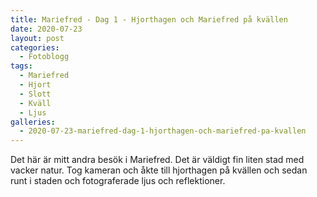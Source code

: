 ```yaml
---
title: Mariefred - Dag 1 - Hjorthagen och Mariefred på kvällen
date: 2020-07-23
layout: post
categories:
  - Fotoblogg
tags:
  - Mariefred
  - Hjort
  - Slott
  - Kväll
  - Ljus
galleries:
  - 2020-07-23-mariefred-dag-1-hjorthagen-och-mariefred-pa-kvallen
---
```


Det här är mitt andra besök i Mariefred. Det är väldigt fin liten stad med vacker natur. Tog kameran och åkte till hjorthagen på kvällen och sedan runt i staden och fotograferade ljus och reflektioner.
